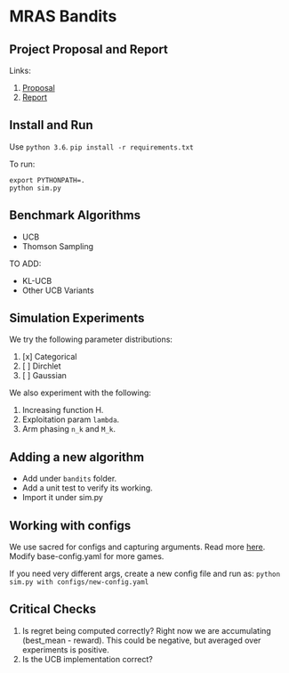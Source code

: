 # MRAS Bandits

## Project Proposal and Report

Links:

1. [Proposal](https://v2.overleaf.com/7411697396mqnwzscjbcpk)
2. [Report](https://v2.overleaf.com/5765213179dtsqytjzbyjz) 

## Install and Run

Use `python 3.6`.
`pip install -r requirements.txt`

To run:
```
export PYTHONPATH=.
python sim.py
```

## Benchmark Algorithms

* UCB
* Thomson Sampling

TO ADD:

* KL-UCB
* Other UCB Variants

## Simulation Experiments

We try the following parameter distributions:

1. [x] Categorical
2. [ ] Dirchlet
3. [ ] Gaussian

We also experiment with the following:

1. Increasing function H.
2. Exploitation param `lambda`.
3. Arm phasing `n_k` and `M_k`.

## Adding a new algorithm

* Add under `bandits` folder.
* Add a unit test to verify its working.
* Import it under sim.py

## Working with configs

We use sacred for configs and capturing arguments. Read more [here](https://sacred.readthedocs.io/en/latest/).
Modify base-config.yaml for more games.

If you need very different args, create a new config file and run as:
`python sim.py with configs/new-config.yaml`

## Critical Checks

1. Is regret being computed correctly? Right now we are accumulating (best_mean - reward). This could be negative, but averaged over experiments is positive.
2. Is the UCB implementation correct?